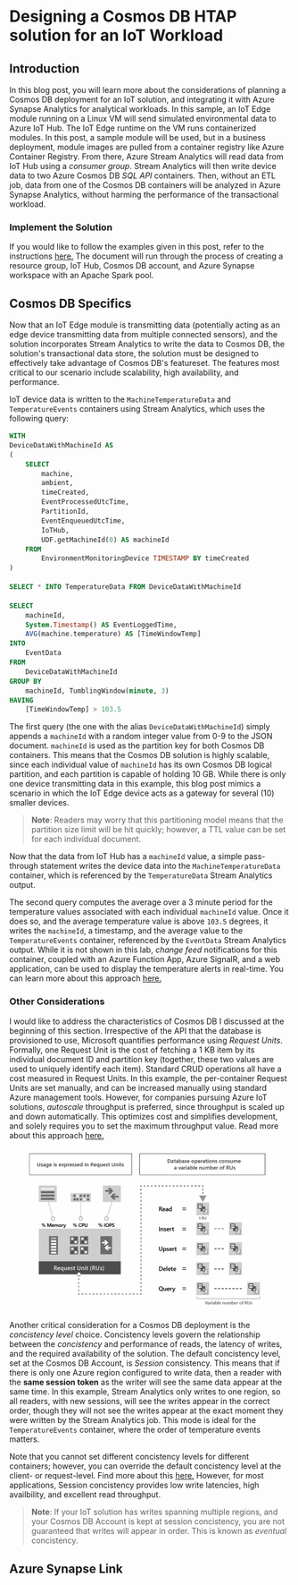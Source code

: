 # Designing a Cosmos DB HTAP solution for an IoT Workload

## Introduction

In this blog post, you will learn more about the considerations of planning a Cosmos DB deployment for an IoT solution, and integrating it with Azure Synapse Analytics for analytical workloads. In this sample, an IoT Edge module running on a Linux VM will send simulated environmental data to Azure IoT Hub. The IoT Edge runtime on the VM runs containerized modules. In this post, a sample module will be used, but in a business deployment, module images are pulled from a container registry like Azure Container Registry. From there, Azure Stream Analytics will read data from IoT Hub using a *consumer group*. Stream Analytics will then write device data to two Azure Cosmos DB *SQL API* containers. Then, without an ETL job, data from one of the Cosmos DB containers will be analyzed in Azure Synapse Analytics, without harming the performance of the transactional workload.

### Implement the Solution

If you would like to follow the examples given in this post, refer to the instructions [here.]() The document will run through the process of creating a resource group, IoT Hub, Cosmos DB account, and Azure Synapse workspace with an Apache Spark pool.

## Cosmos DB Specifics

Now that an IoT Edge module is transmitting data (potentially acting as an edge device transmitting data from multiple connected sensors), and the solution incorporates Stream Analytics to write the data to Cosmos DB, the solution's transactional data store, the solution must be designed to effectively take advantage of Cosmos DB's featureset. The features most critical to our scenario include scalability, high availability, and performance.

IoT device data is written to the `MachineTemperatureData` and `TemperatureEvents` containers using Stream Analytics, which uses the following query:

```sql
WITH 
DeviceDataWithMachineId AS 
(
    SELECT
        machine,
        ambient,
        timeCreated,
        EventProcessedUtcTime,
        PartitionId,
        EventEnqueuedUtcTime,
        IoTHub,
        UDF.getMachineId(0) AS machineId
    FROM
        EnvironmentMonitoringDevice TIMESTAMP BY timeCreated
)

SELECT * INTO TemperatureData FROM DeviceDataWithMachineId

SELECT 
    machineId,
    System.Timestamp() AS EventLoggedTime,
    AVG(machine.temperature) AS [TimeWindowTemp]
INTO 
    EventData
FROM 
    DeviceDataWithMachineId
GROUP BY 
    machineId, TumblingWindow(minute, 3)
HAVING
    [TimeWindowTemp] > 103.5
```

The first query (the one with the alias `DeviceDataWithMachineId`) simply appends a `machineId` with a random integer value from 0-9 to the JSON document. `machineId` is used as the partition key for both Cosmos DB containers. This means that the Cosmos DB solution is highly scalable, since each individual value of `machineId` has its own Cosmos DB logical partition, and each partition is capable of holding 10 GB. While there is only one device transmitting data in this example, this blog post mimics a scenario in which the IoT Edge device acts as a gateway for several (10) smaller devices. 

>**Note**: Readers may worry that this partitioning model means that the partition size limit will be hit quickly; however, a TTL value can be set for each individual document.

Now that the data from IoT Hub has a `machineId` value, a simple pass-through statement writes the device data into the `MachineTemperatureData` container, which is referenced by the `TemperatureData` Stream Analytics output.

The second query computes the average over a 3 minute period for the temperature values associated with each individual `machineId` value. Once it does so, and the average temperature value is above `103.5` degrees, it writes the `machineId`, a timestamp, and the average value to the `TemperatureEvents` container, referenced by the `EventData` Stream Analytics output. While it is not shown in this lab, *change feed* notifications for this container, coupled with an Azure Function App, Azure SignalR, and a web application, can be used to display the temperature alerts in real-time. You can learn more about this approach [here.](https://anthonychu.ca/post/cosmosdb-real-time-azure-functions-signalr-service/)

### Other Considerations

I would like to address the characteristics of Cosmos DB I discussed at the beginning of this section. Irrespective of the API that the database is provisioned to use, Microsoft quantifies performance using *Request Units*. Formally, one Request Unit is the cost of fetching a 1 KB item by its individual document ID and partition key (together, these two values are used to uniquely identify each item). Standard CRUD operations all have a cost measured in Request Units. In this example, the per-container Request Units are set manually, and can be increased manually using standard Azure management tools. However, for companies pursuing Azure IoT solutions, *autoscale* throughput is preferred, since throughput is scaled up and down automatically. This optimizes cost and simplifies development, and solely requires you to set the maximum throughput value. Read more about this approach [here.](https://docs.microsoft.com/en-us/azure/cosmos-db/provision-throughput-autoscale)

![](./media/request-units.png)

Another critical consideration for a Cosmos DB deployment is the *concistency level* choice. Concistency levels govern the relationship between the *concistency* and performance of reads, the latency of writes, and the required availability of the solution. The default concistency level, set at the Cosmos DB Account, is *Session* consistency. This means that if there is only one Azure region configured to write data, then a reader with the **same session token** as the writer will see the same data appear at the same time. In this example, Stream Analytics only writes to one region, so all readers, with new sessions, will see the writes appear in the correct order, though they will not see the writes appear at the exact moment they were written by the Stream Analytics job. This mode is ideal for the `TemperatureEvents` container, where the order of temperature events matters.

Note that you cannot set different concistency levels for different containers; however, you can override the default concistency level at the client- or request-level. Find more about this [here.](https://docs.microsoft.com/en-us/azure/cosmos-db/how-to-manage-consistency?tabs=portal%2Cdotnetv2%2Capi-async#override-the-default-consistency-level) However, for most applications, Session concistency provides low write latencies, high availbility, and excellent read throughput.

>**Note**: If your IoT solution has writes spanning multiple regions, and your Cosmos DB Account is kept at session concistency, you are not guaranteed that writes will appear in order. This is known as *eventual* concistency.

## Azure Synapse Link